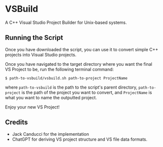 # VSBuild
A C++ Visual Studio Project Builder for Unix-based systems.

## Running the Script
Once you have downloaded the script, you can use it to convert simple C++ projects into Visual Studio projects.

Once you have navigated to the target directory where you want the final VS Project to be, run the following terminal command:

```$ path-to-vsbuild/vsbuild.sh path-to-project ProjectName```

where `path-to-vsbuild` is the path to the script's parent directory, `path-to-project` is the path of the project you want to convert, and `ProjectName` is what you want to name the outputted project.

Enjoy your new VS Project!

## Credits
- Jack Canducci for the implementation
- ChatGPT for deriving VS project structure and VS file data formats.
